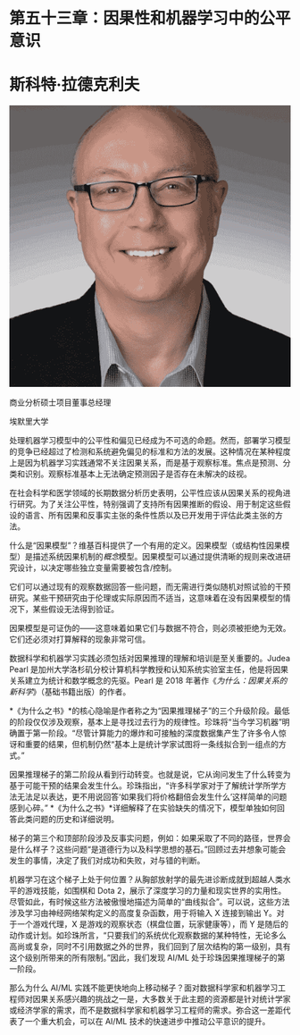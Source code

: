 # 第五十三章：因果性和机器学习中的公平意识

# 斯科特·拉德克利夫

![](img/Scott_Radcliffe.png)

商业分析硕士项目董事总经理

埃默里大学

处理机器学习模型中的公平性和偏见已经成为不可选的命题。然而，部署学习模型的竞争已经超过了检测和系统避免偏见的标准和方法的发展。这种情况在某种程度上是因为机器学习实践通常不关注因果关系，而是基于观察标准。焦点是预测、分类和识别。观察标准基本上无法确定预测因子是否存在未解决的歧视。

在社会科学和医学领域的长期数据分析历史表明，公平性应该从因果关系的视角进行研究。为了关注公平性，特别强调了支持所有因果推断的假设、用于制定这些假设的语言、所有因果和反事实主张的条件性质以及已开发用于评估此类主张的方法。

什么是“因果模型”？维基百科提供了一个有用的定义。因果模型（或结构性因果模型）是描述系统因果机制的*概念*模型。因果模型可以通过提供清晰的规则来改进研究设计，以决定哪些独立变量需要被包含/控制。

它们可以通过现有的观察数据回答一些问题，而无需进行类似随机对照试验的干预研究。某些干预研究由于伦理或实际原因而不适当，这意味着在没有因果模型的情况下，某些假设无法得到验证。

因果模型是可证伪的——这意味着如果它们与数据不符合，则必须被拒绝为无效。它们还必须对打算解释的现象非常可信。

数据科学和机器学习实践必须包括对因果推理的理解和培训是至关重要的。Judea Pearl 是加州大学洛杉矶分校计算机科学教授和认知系统实验室主任，他是将因果关系建立为统计和数学概念的先驱。Pearl 是 2018 年著作《*为什么：因果关系的新科学*》（基础书籍出版）的作者。

*《为什么之书》*的核心隐喻是作者称之为“因果推理梯子”的三个升级阶段。最低的阶段仅仅涉及观察，基本上是寻找过去行为的规律性。珍珠将“当今学习机器”明确置于第一阶段。“尽管计算能力的爆炸和可接触的深度数据集产生了许多令人惊讶和重要的结果，但机制仍然“基本上是统计学家试图将一条线拟合到一组点的方式。”

因果推理梯子的第二阶段从看到行动转变。也就是说，它从询问发生了什么转变为基于可能干预的结果会发生什么。珍珠指出，“许多科学家对于了解统计学所学方法无法足以表达，更不用说回答‘如果我们将价格翻倍会发生什么’这样简单的问题感到心碎。” *《为什么之书》*详细解释了在实验缺失的情况下，模型单独如何回答此类问题的历史和详细说明。

梯子的第三个和顶部阶段涉及反事实问题，例如：如果采取了不同的路径，世界会是什么样子？这些问题“是道德行为以及科学思想的基石。”回顾过去并想象可能会发生的事情，决定了我们对成功和失败，对与错的判断。

机器学习在这个梯子上处于何位置？从胸部放射学的最先进诊断成就到超越人类水平的游戏技能，如围棋和 Dota 2，展示了深度学习的力量和现实世界的实用性。尽管如此，有时候这些方法被傲慢地描述为简单的“曲线拟合”。可以说，这些方法涉及学习由神经网络架构定义的高度复杂函数，用于将输入 X 连接到输出 Y。对于一个游戏代理，X 是游戏的观察状态（棋盘位置，玩家健康等），而 Y 是随后的动作或计划。如珍珠所言，“只要我们的系统优化观察数据的某种特性，无论多么高尚或复杂，同时不引用数据之外的世界，我们回到了层次结构的第一级别，具有这个级别所带来的所有限制。”因此，我们发现 AI/ML 处于珍珠因果推理梯子的第一阶段。

那么为什么 AI/ML 实践不能更快地向上移动梯子？面对数据科学家和机器学习工程师对因果关系感兴趣的挑战之一是，大多数关于此主题的资源都是针对统计学家或经济学家的需求，而不是数据科学家和机器学习工程师的需求。弥合这一差距代表了一个重大机会，可以在 AI/ML 技术的快速进步中推动公平意识的提升。
